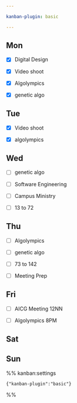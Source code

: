 ```yaml
---

kanban-plugin: basic

---
```


## Mon

- [x] Digital Design
- [x] Video shoot
- [x] Algolympics
- [x] genetic algo


## Tue

- [x] Video shoot
- [x] algolympics


## Wed

- [ ] genetic algo
- [ ] Software Engineering
- [ ] Campus Ministry
- [ ] 13 to 72


## Thu

- [ ] Algolympics
- [ ] genetic algo
- [ ] 73 to 142
- [ ] Meeting Prep


## Fri

- [ ] AICG Meeting 12NN
- [ ] Algolympics 8PM


## Sat



## Sun





%% kanban:settings
```
{"kanban-plugin":"basic"}
```
%%